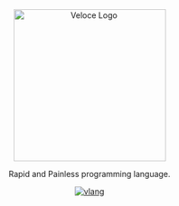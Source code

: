 <div align="center">
<img src="https://github.com/rap-lang/rap/raw/trunk/res/rap_logo.png" alt="Veloce Logo" style="height: 269px; width:269px;"/>

<p>Rapid and Painless programming language.</p>

[![vlang](https://img.shields.io/badge/Made%20with-V-536b8a)](https://vlang.io)
</div>

